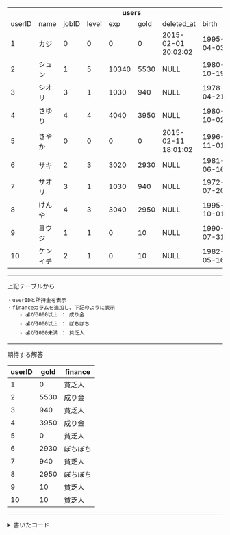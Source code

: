<table>
  <td colspan="9" align="center"><b>users</b></td>
    <tr>
        <td>userID</td>
        <td>name</td>
        <td>jobID</td>
        <td>level</td>
        <td>exp</td>
        <td>gold</td>
        <td>deleted_at</td>
        <td>birth</td>
        <td>areaID</td>
    </tr>
    <tr>
        <td>1</td>
        <td>カジ</td>
        <td>0</td>
        <td>0</td>
        <td>0</td>
        <td>0</td>
        <td>2015-02-01 20:02:02</td>
        <td>1995-04-03</td>
        <td>23</td>
    </tr>
    <tr>
        <td>2</td>
        <td>シュン</td>
        <td>1</td>
        <td>5</td>
        <td>10340</td>
        <td>5530</td>
        <td>NULL</td>
        <td>1980-10-19</td>
        <td>23</td>
    </tr>
    <tr>
        <td>3</td>
        <td>シオリ</td>
        <td>3</td>
        <td>1</td>
        <td>1030</td>
        <td>940</td>
        <td>NULL</td>
        <td>1978-04-21</td>
        <td>14</td>
    </tr>
    <tr>
        <td>4</td>
        <td>さゆり</td>
        <td>4</td>
        <td>4</td>
        <td>4040</td>
        <td>3950</td>
        <td>NULL</td>
        <td>1980-10-02</td>
        <td>13</td>
    </tr>
    <tr>
        <td>5</td>
        <td>さやか</td>
        <td>0</td>
        <td>0</td>
        <td>0</td>
        <td>0</td>
        <td>2015-02-11 18:01:02</td>
        <td>1996-11-01</td>
        <td>34</td>
    </tr>
    <tr>
        <td>6</td>
        <td>サキ</td>
        <td>2</td>
        <td>3</td>
        <td>3020</td>
        <td>2930</td>
        <td>NULL</td>
        <td>1981-06-16</td>
        <td>14</td>
    </tr>
    <tr>
        <td>7</td>
        <td>サオリ</td>
        <td>3</td>
        <td>1</td>
        <td>1030</td>
        <td>940</td>
        <td>NULL</td>
        <td>1972-07-20</td>
        <td>11</td>
    </tr>
    <tr>
        <td>8</td>
        <td>けんや</td>
        <td>4</td>
        <td>3</td>
        <td>3040</td>
        <td>2950</td>
        <td>NULL</td>
        <td>1995-10-01</td>
        <td>20</td>
    </tr>
    <tr>
        <td>9</td>
        <td>ヨウジ</td>
        <td>1</td>
        <td>1</td>
        <td>0</td>
        <td>10</td>
        <td>NULL</td>
        <td>1990-07-31</td>
        <td>12</td>
    </tr>
    <tr>
        <td>10</td>
        <td>ケンイチ</td>
        <td>2</td>
        <td>1</td>
        <td>0</td>
        <td>10</td>
        <td>NULL</td>
        <td>1982-05-16</td>
        <td>41</td>
    </tr>
</table>

***

上記テーブルから
```
・userIDと所持金を表示
・financeカラムを追加し、下記のように表示
    - 💰が3000以上 ： 成り金
    - 💰が1000以上 ： ぼちぼち
    - 💰が1000未満 ： 貧乏人
```
***

期待する解答

|userID|gold|finance|
|-|-|-|
|1|0|貧乏人|
|2|5530|成り金|
|3|940|貧乏人|
|4|3950|成り金|
|5|0|貧乏人|
|6|2930|ぼちぼち|
|7|940|貧乏人|
|8|2950|ぼちぼち|
|9|10|貧乏人|
|10|10|貧乏人|

***

<details>
<summary>書いたコード</summary>

```sql
SELECT                                     -- userID、gold、financeカラムのデータを取得
  userID,
  gold,
  CASE                                     -- 条件設定
    WHEN gold >= 3000 THEN '成り金'         -- 💰3000以上の場合、成り金と判定
    WHEN gold >= 1000 THEN 'ぼちぼち'       -- 💰1000以上の場合、ぼちぼちと判定
    ELSE '貧乏人'                           -- 💰1000以下の場合、貧乏人と判定
  END as finance                           -- finance欄に判定結果を入れる
FROM users                                 -- usersテーブルから上記データを取得

```
</details>
